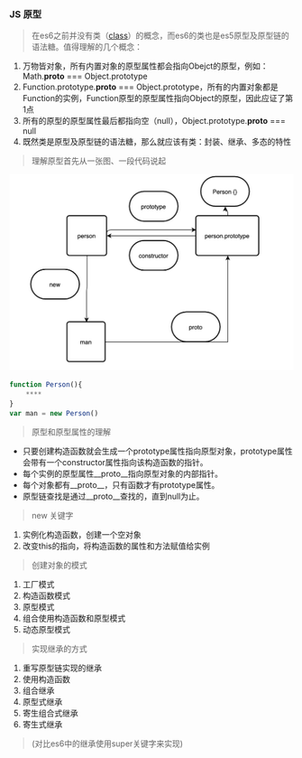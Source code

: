 
### JS 原型

> 在es6之前并没有类（[class](https://es6.ruanyifeng.com/#docs/class)）的概念，而es6的类也是es5原型及原型链的语法糖。值得理解的几个概念：

1. 万物皆对象，所有内置对象的原型属性都会指向Obejct的原型，例如：Math.__proto__ === Object.prototype
2. Function.prototype.__proto__ === Object.prototype，所有的内置对象都是Function的实例，Function原型的原型属性指向Object的原型，因此应证了第1点
3. 所有的原型的原型属性最后都指向空（null），Object.prototype.__proto__ === null
4. 既然类是原型及原型链的语法糖，那么就应该有类：封装、继承、多态的特性

> 理解原型首先从一张图、一段代码说起

![原型](./50238680.png)

```js
function Person(){ 
    ****
}
var man = new Person()
```
> 原型和原型属性的理解

- 只要创建构造函数就会生成一个prototype属性指向原型对象，prototype属性会带有一个constructor属性指向该构造函数的指针。
- 每个实例的原型属性__proto__指向原型对象的内部指针。
- 每个对象都有__proto__，只有函数才有prototype属性。
- 原型链查找是通过__proto__查找的，直到null为止。

> new 关键字
1. 实例化构造函数，创建一个空对象
2. 改变this的指向，将构造函数的属性和方法赋值给实例

> 创建对象的模式
1. 工厂模式
2. 构造函数模式
3. 原型模式
4. 组合使用构造函数和原型模式
5. 动态原型模式

> 实现继承的方式
1. 重写原型链实现的继承
2. 使用构造函数
3. 组合继承
4. 原型式继承
5. 寄生组合式继承
6. 寄生式继承
> (对比es6中的继承使用super关键字来实现)